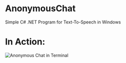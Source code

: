 # AnonymousChat
Simple C# .NET Program for Text-To-Speech in Windows

# In Action:
![Anonymous Chat in Terminal](http://image.prntscr.com/image/f7d78cc1ad9e46799be8eed133ffdb50.png "Anonymous Chat in Terminal")

